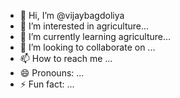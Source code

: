 - 👋 Hi, I’m @vijaybagdoliya
- 👀 I’m interested in agriculture...
- 🌱 I’m currently learning agriculture...
- 💞️ I’m looking to collaborate on ...
- 📫 How to reach me ...
- 😄 Pronouns: ...
- ⚡ Fun fact: ...

<!---
vijaybagdoliya/vijaybagdoliya is a ✨ special ✨ repository because its `README.md` (this file) appears on your GitHub profile.
You can click the Preview link to take a look at your changes.
--->
